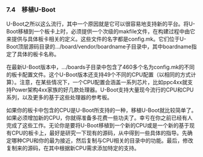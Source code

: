 ### 7.4　移植U-Boot

U-Boot之所以这么流行，其中一个原因就是它可以很容易地支持新的平台。将U-Boot移植到一个板卡上时，必须提供一个次级的makfile文件，在构建过程中由它来提供与具体板卡相关的定义。这些文件的名字都是config.mk。它们位于U-Boot顶层源码目录的.../board/vendor/boardname子目录中，其中boardname指定了具体的板卡名称。

在最新U-Boot版本中，.../boards子目录中包含了460多个名为config.mk的不同的板卡配置文件。这个U-Boot版本还支持49个不同的CPU配置（以相同的方式计算）。注意，在某些情况下，一个CPU配置会涵盖一系列芯片，比如ppc4xx就支持Power架构4xx家族的好几款处理器。U-Boot支持大量现今流行的CPU和CPU系列，以及更多的基于这些处理器的参考板。

如果你的板卡中包含的CPU是U-Boot所支持的一种，移植U-Boot就比较简单了。如果必须增加新的CPU，你就得准备多花费一些功夫了。幸亏在你之前已经有人完成了这些工作。无论你是要将U-Boot移植到一个新的CPU或是一个新的基于现有CPU的板卡上，最好是研究一下现有的源码，从中得到一些具体的指导。先确定哪种CPU和你的最为接近，然后复制与CPU相关的目录中的功能。最后，修改复制来的源码，在其中根据新CPU需求添加特定的支持。

